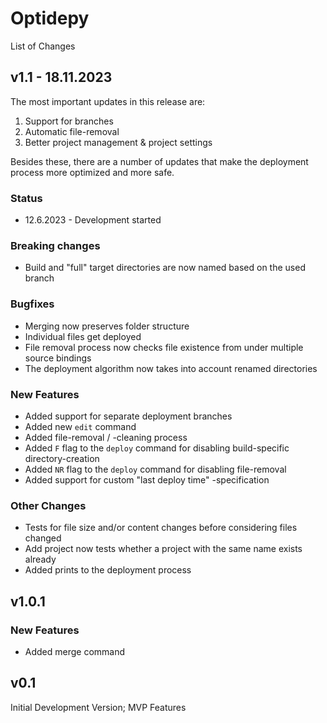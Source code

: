 # Optidepy
List of Changes

## v1.1 - 18.11.2023
The most important updates in this release are:
1. Support for branches
2. Automatic file-removal
3. Better project management & project settings

Besides these, there are a number of updates that make the deployment process more optimized and more safe.
### Status
- 12.6.2023 - Development started
### Breaking changes
- Build and "full" target directories are now named based on the used branch
### Bugfixes
- Merging now preserves folder structure
- Individual files get deployed
- File removal process now checks file existence from under multiple source bindings
- The deployment algorithm now takes into account renamed directories
### New Features
- Added support for separate deployment branches
- Added new `edit` command
- Added file-removal / -cleaning process
- Added `F` flag to the `deploy` command for disabling build-specific directory-creation
- Added `NR` flag to the `deploy` command for disabling file-removal
- Added support for custom "last deploy time" -specification
### Other Changes
- Tests for file size and/or content changes before considering files changed
- Add project now tests whether a project with the same name exists already
- Added prints to the deployment process

## v1.0.1
### New Features
- Added merge command

## v0.1
Initial Development Version; MVP Features